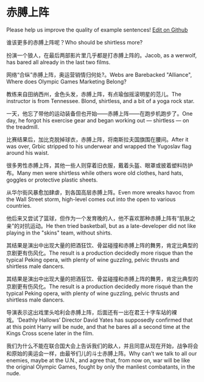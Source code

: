# 赤膊上阵

Please help us improve the quality of example sentences! [Edit on Github](https://github.com/jiyushe/jiyu-example-sentence-source/blob/main/chinese/chiboshangzhen.md)

<p><span class="chinese">谁该更多的赤膊上阵呢？</span><span class="english">Who should be shirtless more?</span></p>

<p><span class="chinese">扮演一个狼人，在最后两部影片里几乎都是打赤膊上阵的。</span><span class="english">Jacob, as a werwolf, has bared all already in the last two films.</span></p>

<p><span class="chinese">网络“合纵”赤膊上阵，奥运营销情归何处?。</span><span class="english">Webs are Barebacked "Alliance", Where does Olympic Games Marketing Belong?</span></p>

<p><span class="chinese">教练来自田纳西州，金色头发，赤膊上阵，有点瑜伽摇滚明星的范儿。</span><span class="english">The instructor is from Tennessee. Blond, shirtless, and a bit of a yoga rock star.</span></p>

<p><span class="chinese">一天，他忘了带他的运动装备但也开始——赤膊上阵——在跑步机跑步了。</span><span class="english">One day, he forgot his exercise gear and began working out — shirtless — on the treadmill.</span></p>

<p><span class="chinese">比赛结果后，加比克脱掉球衣，赤膊上阵，将南斯拉夫国旗围在腰间。</span><span class="english">After it was over, Grbic stripped to his underwear and wrapped the Yugoslav flag around his waist.</span></p>

<p><span class="chinese">很多男性赤膊上阵，其他一些人则穿着旧衣服，戴着头盔、眼罩或披着塑料防护布。</span><span class="english">Many men were shirtless while others wore old clothes, hard hats, goggles or protective plastic sheets.</span></p>

<p><span class="chinese">从华尔街风暴愈加肆虐，到各国高层赤膊上阵。</span><span class="english">Even more wreaks havoc from the Wall Street storm, high-level comes out into the open to various countries.</span></p>

<p><span class="chinese">他后来又尝试了篮球，但作为一个发育晚的人，他不喜欢那种赤膊上阵有“肌肤之亲”的对抗运动。</span><span class="english">He then tried basketball, but as a late-developer did not like playing in the "skins" team, without shirts.</span></p>

<p><span class="chinese">其结果是演出中出现大量的把酒狂饮、骨盆碰撞和赤膊上阵的舞男，肯定比典型的京剧更有伤风化。</span><span class="english">The result is a production decidedly more risque than the typical Peking opera, with plenty of wine guzzling, pelvic thrusts and shirtless male dancers.</span></p>

<p><span class="chinese">其结果是演出中出现大量的把酒狂饮、骨盆碰撞和赤膊上阵的舞男，肯定比典型的京剧更有伤风化。</span><span class="english">The result is a production decidedly more risqué than the typical Peking opera, with plenty of wine guzzling, pelvic thrusts and shirtless male dancers.</span></p>

<p><span class="chinese">导演表示这出戏里头哈利会赤膊上阵，后面还有一出在君王十字车站的裸戏。</span><span class="english">‘Deathly Hallows’ Director David Yates has supposedly confirmed that at this point Harry will be nude, and that he bares all a second time at the Kings Cross scene later in the film.</span></p>

<p><span class="chinese">我们为什么不能在联合国大会上告诉我们的敌人，并且同意从现在开始，战争将会和原始的奥运会一样，由最爷们儿的斗士赤膊上阵。</span><span class="english">Why can’t we talk to all our enemies, maybe at the U.N., and agree that, from now on, war will be like the original Olympic Games, fought by only the manliest combatants, in the nude.</span></p>

